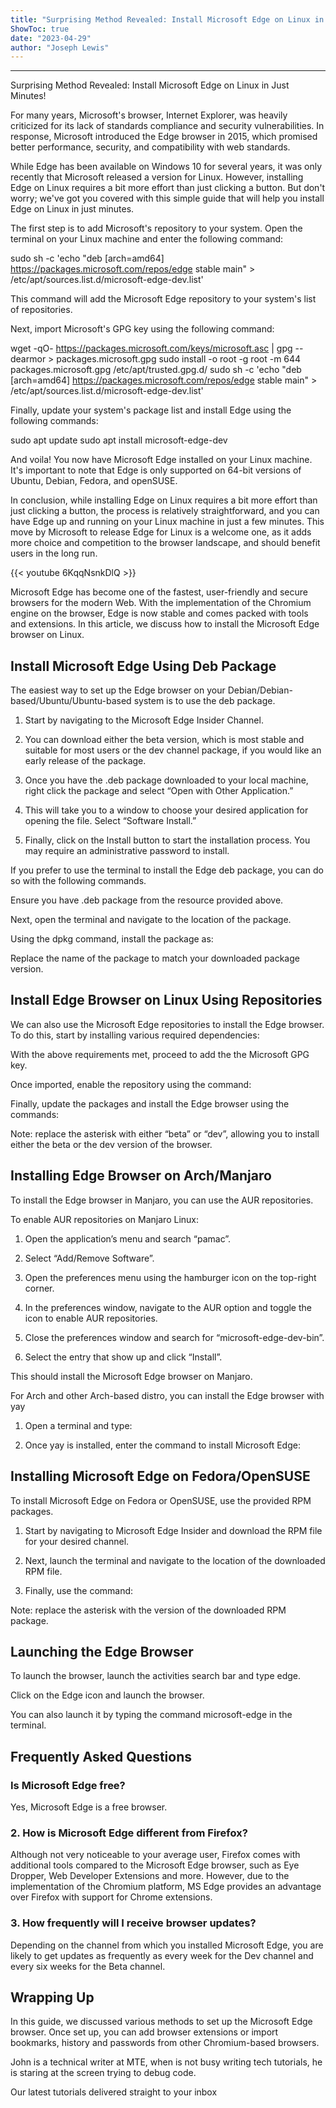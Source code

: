 ```yaml
---
title: "Surprising Method Revealed: Install Microsoft Edge on Linux in Just Minutes!"
ShowToc: true 
date: "2023-04-29"
author: "Joseph Lewis"
---
```

*****
Surprising Method Revealed: Install Microsoft Edge on Linux in Just Minutes!

For many years, Microsoft's browser, Internet Explorer, was heavily criticized for its lack of standards compliance and security vulnerabilities. In response, Microsoft introduced the Edge browser in 2015, which promised better performance, security, and compatibility with web standards.

While Edge has been available on Windows 10 for several years, it was only recently that Microsoft released a version for Linux. However, installing Edge on Linux requires a bit more effort than just clicking a button. But don't worry; we've got you covered with this simple guide that will help you install Edge on Linux in just minutes.

The first step is to add Microsoft's repository to your system. Open the terminal on your Linux machine and enter the following command:

sudo sh -c 'echo "deb [arch=amd64] https://packages.microsoft.com/repos/edge stable main" > /etc/apt/sources.list.d/microsoft-edge-dev.list'

This command will add the Microsoft Edge repository to your system's list of repositories.

Next, import Microsoft's GPG key using the following command:

wget -qO- https://packages.microsoft.com/keys/microsoft.asc | gpg --dearmor > packages.microsoft.gpg
sudo install -o root -g root -m 644 packages.microsoft.gpg /etc/apt/trusted.gpg.d/
sudo sh -c 'echo "deb [arch=amd64] https://packages.microsoft.com/repos/edge stable main" > /etc/apt/sources.list.d/microsoft-edge-dev.list'

Finally, update your system's package list and install Edge using the following commands:

sudo apt update
sudo apt install microsoft-edge-dev

And voila! You now have Microsoft Edge installed on your Linux machine. It's important to note that Edge is only supported on 64-bit versions of Ubuntu, Debian, Fedora, and openSUSE.

In conclusion, while installing Edge on Linux requires a bit more effort than just clicking a button, the process is relatively straightforward, and you can have Edge up and running on your Linux machine in just a few minutes. This move by Microsoft to release Edge for Linux is a welcome one, as it adds more choice and competition to the browser landscape, and should benefit users in the long run.

{{< youtube 6KqqNsnkDlQ >}} 



Microsoft Edge has become one of the fastest, user-friendly and secure browsers for the modern Web. With the implementation of the Chromium engine on the browser, Edge is now stable and comes packed with tools and extensions. In this article, we discuss how to install the Microsoft Edge browser on Linux.
 
## Install Microsoft Edge Using Deb Package
 
The easiest way to set up the Edge browser on your Debian/Debian-based/Ubuntu/Ubuntu-based system is to use the deb package.
 
1. Start by navigating to the Microsoft Edge Insider Channel.
 
2. You can download either the beta version, which is most stable and suitable for most users or the dev channel package, if you would like an early release of the package.
 
3. Once you have the .deb package downloaded to your local machine, right click the package and select “Open with Other Application.”
 
4. This will take you to a window to choose your desired application for opening the file. Select “Software Install.”
 
5. Finally, click on the Install button to start the installation process. You may require an administrative password to install.
 
If you prefer to use the terminal to install the Edge deb package, you can do so with the following commands.
 
Ensure you have .deb package from the resource provided above.
 
Next, open the terminal and navigate to the location of the package.
 
Using the dpkg command, install the package as:
 
Replace the name of the package to match your downloaded package version.
 
## Install Edge Browser on Linux Using Repositories
 
We can also use the Microsoft Edge repositories to install the Edge browser. To do this, start by installing various required dependencies:
 
With the above requirements met, proceed to add the the Microsoft GPG key.
 
Once imported, enable the repository using the command:
 
Finally, update the packages and install the Edge browser using the commands:
 
Note: replace the asterisk with either “beta” or “dev”, allowing you to install either the beta or the dev version of the browser.
 
## Installing Edge Browser on Arch/Manjaro
 
To install the Edge browser in Manjaro, you can use the AUR repositories.
 
To enable AUR repositories on Manjaro Linux:
 
1. Open the application’s menu and search “pamac”. 
 
2. Select “Add/Remove Software”. 
 
3. Open the preferences menu using the hamburger icon on the top-right corner.
 
4. In the preferences window, navigate to the AUR option and toggle the icon to enable AUR repositories.
 
5. Close the preferences window and search for “microsoft-edge-dev-bin”.
 
6. Select the entry that show up and click “Install”. 
 
This should install the Microsoft Edge browser on Manjaro.
 
For Arch and other Arch-based distro, you can install the Edge browser with yay
 
1. Open a terminal and type:
 
2. Once yay is installed, enter the command to install Microsoft Edge:
 
## Installing Microsoft Edge on Fedora/OpenSUSE
 
To install Microsoft Edge on Fedora or OpenSUSE, use the provided RPM packages. 
 
1. Start by navigating to Microsoft Edge Insider and download the RPM file for your desired channel.
 
2. Next, launch the terminal and navigate to the location of the downloaded RPM file.
 
3. Finally, use the command:
 
Note: replace the asterisk with the version of the downloaded RPM package. 
 
## Launching the Edge Browser
 
To launch the browser, launch the activities search bar and type edge.
 
Click on the Edge icon and launch the browser.
 
You can also launch it by typing the command microsoft-edge in the terminal.
 
## Frequently Asked Questions
 
### Is Microsoft Edge free?
 
Yes, Microsoft Edge is a free browser. 
 
### 2. How is Microsoft Edge different from Firefox?
 
Although not very noticeable to your average user, Firefox comes with additional tools compared to the Microsoft Edge browser, such as Eye Dropper, Web Developer Extensions and more. However, due to the implementation of the Chromium platform, MS Edge provides an advantage over Firefox with support for Chrome extensions.
 
### 3. How frequently will I receive browser updates?
 
Depending on the channel from which you installed Microsoft Edge, you are likely to get updates as frequently as every week for the Dev channel and every six weeks for the Beta channel.
 
## Wrapping Up
 
In this guide, we discussed various methods to set up the Microsoft Edge browser. Once set up, you can add browser extensions or import bookmarks, history and passwords from other Chromium-based browsers.  
 
John is a technical writer at MTE, when is not busy writing tech tutorials, he is staring at the screen trying to debug code.
 
Our latest tutorials delivered straight to your inbox




